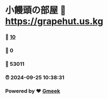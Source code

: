 # 小饅頭の部屋 :link: https://grapehut.us.kg 
### :page_facing_up: [10](https://grapehut.us.kg/tag.html) 
### :speech_balloon: 0 
### :hibiscus: 53011 
### :alarm_clock: 2024-09-25 10:38:31 
### Powered by :heart: [Gmeek](https://github.com/Meekdai/Gmeek)
